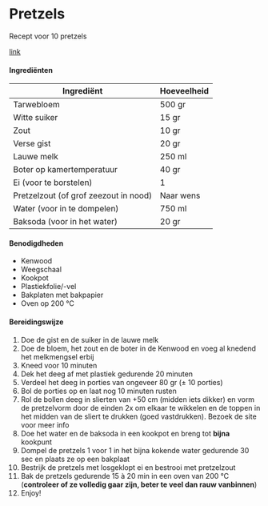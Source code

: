# Pretzels

Recept voor 10 pretzels

[link](https://skiinformatie.nl/oostenrijkse-recept-de-pretzel/)

#### Ingrediënten

| Ingrediënt                            | Hoeveelheid |
| ------------------------------------- | ----------- |
| Tarwebloem                            | 500 gr      |
| Witte suiker                          | 15 gr       |
| Zout                                  | 10 gr       |
| Verse gist                            | 20 gr       |
| Lauwe melk                            | 250 ml      |
| Boter op kamertemperatuur             | 40 gr       |
| Ei (voor te borstelen)                | 1           |
| Pretzelzout (of grof zeezout in nood) | Naar wens   |
| Water (voor in te dompelen)           | 750 ml      |
| Baksoda (voor in het water)           | 20 gr       |

#### Benodigdheden

- Kenwood
- Weegschaal
- Kookpot
- Plastiekfolie/-vel
- Bakplaten met bakpapier
- Oven op 200 °C

#### Bereidingswijze

1. Doe de gist en de suiker in de lauwe melk
2. Doe de bloem, het zout en de boter in de Kenwood en voeg al knedend het melkmengsel erbij
3. Kneed voor 10 minuten
4. Dek het deeg af met plastiek gedurende 20 minuten
5. Verdeel het deeg in porties van ongeveer 80 gr (± 10 porties)
6. Bol de porties op en laat nog 10 minuten rusten
7. Rol de bollen deeg in slierten van +50 cm (midden iets dikker) en vorm de pretzelvorm door de einden 2x om elkaar te wikkelen en de toppen in het midden van de sliert te drukken (goed vastdrukken). Bezoek de site voor meer info
8. Doe het water en de baksoda in een kookpot en breng tot **bijna** kookpunt
9. Dompel de pretzels 1 voor 1 in het bijna kokende water gedurende 30 sec en plaats ze op een bakplaat
10. Bestrijk de pretzels met losgeklopt ei en bestrooi met pretzelzout
11. Bak de pretzels gedurende 15 à 20 min in een oven van 200 °C (**controleer of ze volledig gaar zijn, beter te veel dan rauw vanbinnen**)
12. Enjoy!
